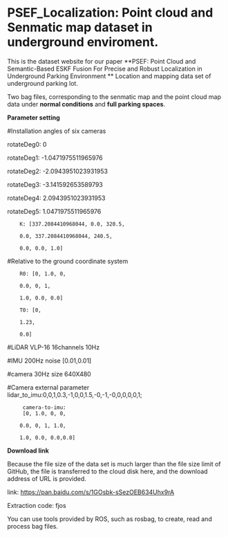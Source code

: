 # PSEF_Localization: Point cloud and Senmatic map dataset in underground enviroment.


This is the dataset website for our paper **PSEF: Point Cloud and Semantic-Based ESKF Fusion For Precise and Robust Localization in Underground Parking Environment
**
Location and mapping data set of underground parking lot.

Two bag files, corresponding to the senmatic map and the point cloud map data under **normal conditions** and **full parking spaces**.


**Parameter setting**

#Installation angles of six cameras

rotateDeg0: 0

rotateDeg1: -1.0471975511965976

rotateDeg2: -2.0943951023931953

rotateDeg3: -3.141592653589793

rotateDeg4: 2.0943951023931953

rotateDeg5: 1.0471975511965976


        K: [337.2084410968044, 0.0, 320.5, 

        0.0, 337.2084410968044, 240.5, 
        
        0.0, 0.0, 1.0]

        
#Relative to the ground coordinate system

        R0: [0, 1.0, 0, 

        0.0, 0, 1, 
        
        1.0, 0.0, 0.0]
        
        T0: [0,

        1.23,
     
        0.0]


#LiDAR  VLP-16 16channels 10Hz

#IMU 200Hz noise  [0.01,0.01]

#camera 30Hz  size 640X480

#Camera external parameter
         lidar_to_imu:0,0,1,0.3,-1,0,0,1.5,-0,-1,-0,0,0,0,0,1;

 
         camera-to-imu:
         [0, 1.0, 0, 0,
 
        0.0, 0, 1, 1.0,
        
        1.0, 0.0, 0.0,0.0]

        
**Download link**

Because the file size of the data set is much larger than the file size limit of GitHub, the file is transferred to the cloud disk here, and the download address of URL is provided.

link:
https://pan.baidu.com/s/1GOsbk-sSezOEB634Uhx9rA 

Extraction code:
fjos

You can use tools provided by ROS, such as rosbag, to create, read and process bag files.
